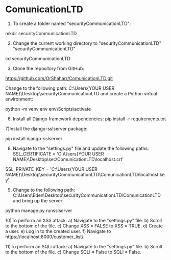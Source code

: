 # ComunicationLTD



1) To create a folder named "securityCommunicationLTD":

mkdir securityCommunicationLTD

2) Change the current working directory to "securityCommunicationLTD" "securityCommunicationLTD"

cd securityCommunicationLTD

3) Clone the repository from GitHub:

 https://github.com/OrShaharr/ComunicationLTD.git

Change to the following path: C:\Users\{YOUR USER NAME}\Desktop\securityCommunicationLTD and create a Python virtual environment:

python -m venv env
env\Scripts\activate

6) Install all Django framework dependencies:
pip install -r requirements.txt


7)Install the django-sslserver package:

 pip install django-sslserver

8) Navigate to the "settings.py" file and update the following paths:
SSL_CERTIFICATE = 'C:\Users\{YOUR USER NAME}\Desktop\sec\ComunicationLTD\localhost.crt'

SSL_PRIVATE_KEY = 'C:\Users\{YOUR USER NAME}\Desktop\securityCommunicationLTD\ComunicationLTD\localhost.key'

9) Change to the following path: C:\Users\Eden\Desktop\securityCommunicationLTD\ComunicationLTD and bring up the server: 

python manage.py runsslserver


10)To perform an XSS attack:
a) Navigate to the "settings.py" file.
b) Scroll to the bottom of the file.
c) Change XSS = FALSE to XSS = TRUE.
d) Create a user.
e) Log in to the created user.
f) Navigate to https://localhost:8000/customer_list/.

11)To perform an SQLi attack:
a) Navigate to the "settings.py" file.
b) Scroll to the bottom of the file.
c) Change SQLI = False to SQLI = False.



                              
